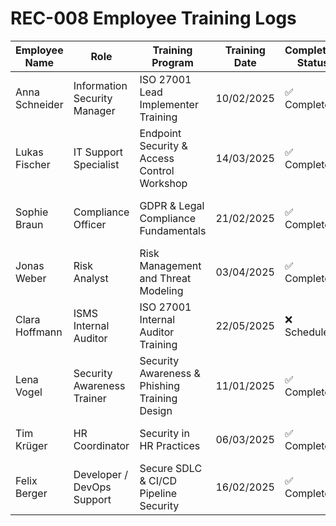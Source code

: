 # REC-008 Employee Training Logs

| Employee Name   | Role                          | Training Program                               | Training Date | Completion Status | Certification Achieved                          | Certificate Expiry |
|-----------------|-------------------------------|------------------------------------------------|---------------|-------------------|-------------------------------------------------|--------------------|
| Anna Schneider  | Information Security Manager  | ISO 27001 Lead Implementer Training            | 10/02/2025    | ✅ Completed       | ISO 27001 Lead Implementer                      | 10/02/2028         |
| Lukas Fischer   | IT Support Specialist         | Endpoint Security & Access Control Workshop    | 14/03/2025    | ✅ Completed       | CompTIA Security+                               | 14/03/2028         |
| Sophie Braun    | Compliance Officer            | GDPR & Legal Compliance Fundamentals           | 21/02/2025    | ✅ Completed       | Certified Compliance Professional (CCP)        | 21/02/2027         |
| Jonas Weber     | Risk Analyst                  | Risk Management and Threat Modeling            | 03/04/2025    | ✅ Completed       | Pending (Enrolled in CRISC)                    | N/A                |
| Clara Hoffmann  | ISMS Internal Auditor         | ISO 27001 Internal Auditor Training            | 22/05/2025    | ❌ Scheduled       | N/A                                             | N/A                |
| Lena Vogel      | Security Awareness Trainer    | Security Awareness & Phishing Training Design  | 11/01/2025    | ✅ Completed       | Internal Certification - Awareness Program      | 11/01/2027         |
| Tim Krüger      | HR Coordinator                | Security in HR Practices                        | 06/03/2025    | ✅ Completed       | Internal Workshop Certificate                   | 06/03/2026         |
| Felix Berger    | Developer / DevOps Support    | Secure SDLC & CI/CD Pipeline Security          | 16/02/2025    | ✅ Completed       | AWS Certified Security Specialty                | 16/02/2028         |
